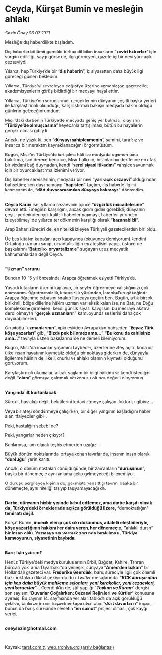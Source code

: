 # Ceyda, Kürşat Bumin ve mesleğin ahlakı

*Sezin Öney 06.07.2013*

<div class="yazi"><p>Mesleğe dış habercilikte başladım.</p>
<p>Dış haberler bölümü genelde birkaç dil bilen insanların “<b>çeviri haberler</b>” için sürgün edildiği, saygı görse de, ilgi görmeyen, gazete içi bir nevi yarı-açık cezaeviydi.</p>
<p>Yılarca, hep Türkiye’de bir “<b>dış haberin</b>”, iç siyasetten daha büyük ilgi göreceği günleri bekledim.</p>
<p>Yıllarca, Türkiye’yi çevreleyen coğrafya üzerine uzmanlaşan gazeteciler, akademisyenlerin görüş bildirdiği bir medyayı hayal ettim.</p>
<p>Yıllarca, Türkiye’nin sorunlarının, gerçeklerinin dünyanın çeşitli başka yerleri ile karşılaştırmalı okunduğu, karşılaştırmalı bakışın medyada hâkim olduğu günlerin geleceğini umdum.</p>
<p>Mısır’daki darbenin Türkiye’de medyada geniş yer bulması, olayların “<b>Türkiye’de olmuşçasına</b>” heyecanla tartışılması, bütün bu hayallerin gerçek olması gibiydi.</p>
<p>Ancak, ne yazık ki, ben “<b>dünyayı sahiplenmenin</b>”, samimi, tarafsız ve insanca bir meraktan kaynaklanacağını öngörmüştüm.</p>
<p>Bugün, Mısır’ın Türkiye’de tartışılma hâli ise medyada egemen tona bakılınca, son derece bencilce, Mısır halkının, insanlarının dertlerine en ufak bir vicdani bağ duymadan, kendi “<b>yerel siyasi itikadını</b>” vahşice savunmak için bir oyuncaklaştırma izlenimi veriyor.</p>
<p>Dış haberler servislerinin, medyada bir nevi “<b>yarı-açık cezaevi</b>” olduğundan bahsettim; ben dayanamayıp “<b>hapisten</b>” kaçtım, dış haberle ilgimi kesmesem de, “<b>dört duvar arasından dünyaya bakmaya</b>” dönmedim.</p>
<p><b><br/>Ceyda Karan</b> ise, yıllarca cezaevinin içinde “<b>özgürlük mücadelesine</b>” devam etti. Emeğinin karşılığını, ancak gıdım gıdım görebildi; dünyanın çeşitli yerlerinden çok kaliteli haberler yapmayı, haberleri yerinden izleyebilmeyi de yıllarca ter dökmenin karşılığı olarak “<b>kazanabildi</b>”. </p>
<p>Arap Baharı sürecini de, en nitelikli izleyen Türkiyeli gazetecilerden biri oldu.</p>
<p>Üç beş kitabın kapağını açıp kapayınca (okuyunca demiyorum) kendini Ortadoğu uzmanı sanıp, oryantalistliğin en ateşlisini yapıp, üstüne de başkalarını “<b>Batıcılık- oryantalizmle</b>” suçlayan ucuz medyatik kahramanlardan değil Ceyda.</p>
<p><b><br/>“Uzman” sorunu</b></p>
<p>Bundan 10-15 yıl öncesinde, Arapça öğrenmek eziyetti Türkiye’de. </p>
<p>Yasaklı kitapların üzerini kaplayıp, bir şeyler öğrenmeye çalıştığımızı çok anımsarım. Öğretmensizlik, kitapsızlık yüzünden, İstanbul’un göbeğinde Arapça öğrenme çabasını bırakıp Rusçaya geçtim ben. Bugün, artık birçok birikimli, bölge dillerine hâkim uzman var; eksik kalan ise, ne Batı, ne Doğu kompleksine girmeden, kendi günlük siyasi kavgasını bu mecraya akıtma derdi olmayan “<b>gerçek uzmanların</b>” kamuoyunda seslerini daha çok duyurabilmeleri. </p>
<p>Ortadoğu “<b>uzmanlarının</b>”, tıpkı eskiden Avrupa’dan bahseden “<b>Beyaz Türk köşe yazarları</b>” gibi, “<b>Bizde pek bilinmez ama...</b>”, “<b>Bu konu da cahilsiniz ama...</b>” tavrıyla üstten bakışlarına ise ne demeli bilemiyorum. </p>
<p>Bugün, Mısır’da insanlar yaşamını kaybeder, üzerilerine ateş açılır, koca bir ülke insan hayatının kıymetsiz olduğu bir noktaya giderken de, dünyayla ilgilenme hâlinin de, ilkeli, onurlu ve ahlaklı olanının kıymetli olduğunu görüyorum.</p>
<p>Karşılaştırmalı okumalar, ancak sağlam bir bilgi birikimi ve kendi istediğini değil, “<b>olanı</b>” görmeye çalışmak sözkonusu olunca değerli oluyormuş.</p>
<p><b><br/>Yangında ilk kurtarılacak</b></p>
<p>Sürekli, hastalığı değil, belirtilerini tedavi etmeye çalışan doktorlar gibiyiz...</p>
<p>Veya bir ateşi söndürmeye çalışırken, bir diğer yangının başladığını haber alan itfaiyeciler gibi...</p>
<p>Peki, hastalığın sebebi ne?</p>
<p>Peki, yangınlar neden çıkıyor?</p>
<p>Bunlarıysa, tam olarak teşhis etmekten uzağız.</p>
<p>Büyük dönüm noktalarında, ortaya konan tavırlar da, insanın insan olarak “<b>durduğu</b>” yerin kanıtı.</p>
<p>Ancak, o dönüm noktaları dönüldüğünde, bir zamanların “<b>duruşunun</b>”, başka bir dönemeçte aynı anlama gelip gelmeyeceği bilenemiyor.</p>
<p>O duruşu sergileyen kişinin de, geçmişte yansıttığı tavrın, başka bir dönemeçte, aynı niteliği taşıyıp taşıyamayacağı da.</p>
<p><b><br/>Darbe, dünyanın hiçbir yerinde kabul edilemez, ama darbe karşıtı olmak da, Türkiye’deki örneklerinde açıkça görüldüğü üzere, “</b>demokratlığın<b>” teminatı değil. </b></p>
<p>Kürşat Bumin<b>, incecik elenip çok sıkı dokunmuş, adaletli eleştirileriyle, köşe yazarlığının hakkını her daim veren, her dönemeçte, “</b>ahlaklı duran<b>” bir insan oldu. Yazmaya ara vermek zorunda bırakılması, Türkiye kamuoyunun, siyasetinin kaybıdır.</b></p>
<p><b><br/>Barış için yatırım?</b></p>
<p>Henüz Türkiye’deki medya kuruluşlarının Erbil, Bağdat, Kahire, Tahran büroları yok; ama Diyarbakır’da yerleşik, dünyaya “<b>Amed’den bakan</b>” bir Hollandalı gazeteci var. <b>Frederike Geerdink</b>, barış süreciyle ilgili çok önemli bazı noktalara dikkat çekiyordu dün <i>Twitter</i> mesajlarında; “<b><i>KCK duruşmaları için hep daha büyük mahkeme salonları, yeni karakollar, yeni cezaevleri, yeni korucular</i></b>”... Geerdink’in de, atıf yaptığı “<b><i>Toplum ve Kuram</i></b>” dergisi son sayısını “<b>Duvarlar Çoğalırken: Cezaevi Rejimleri ve Kürtler</b>” konusuna ayırmış. Bu sayının 14. sayfasında yer alan tabloda da açık görüldüğü şekilde, binlerce insanı hapsetme kapasitesi olan “<b>dört duvarların</b>” inşası, bunun da barış sürecinde devletin “<b>en somut</b>” projesi olması, çok kaygı verici. </p><b>
<p><br/>oneysezin@hotmail.com</p>
<p></p></b> 
</div>

Kaynak: [taraf.com.tr](http://www.taraf.com.tr:80/sezin-oney/makale-ceyda-kursat-bumin-ve-meslegin-ahlaki.htm), [web.archive.org (arşiv bağlantısı)](http://web.archive.org/web/20130708074027/http://www.taraf.com.tr:80/sezin-oney/makale-ceyda-kursat-bumin-ve-meslegin-ahlaki.htm)
